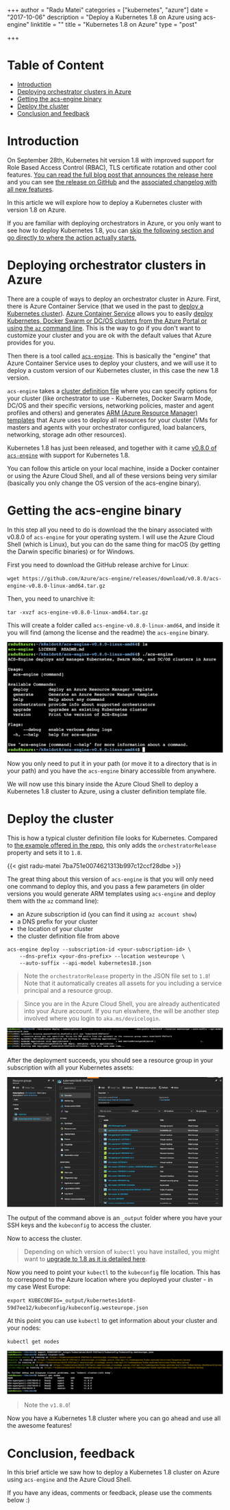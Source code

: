+++
author = "Radu Matei"
categories = ["kubernetes", "azure"]
date = "2017-10-06"
description = "Deploy a Kubernetes 1.8 on Azure using acs-engine"
linktitle = ""
title = "Kubernetes 1.8 on Azure"
type = "post"

+++

Table of Content
================

- [Introduction](#introduction)
- [Deploying orchestrator clusters in Azure](#deploying-orchestrator-clusters-in-azure)
- [Getting the acs-engine binary](#getting-the-acs-engine-binary)
- [Deploy the cluster](#deploy-the-cluster)
- [Conclusion and feedback](#conclusion-feedback)

Introduction
============

On September 28th, Kubernetes hit version 1.8 with improved support for Role Based Access Control (RBAC), TLS certificate rotation and other cool features. [You can read the full blog post that announces the release here](http://blog.kubernetes.io/2017/09/kubernetes-18-security-workloads-and.html) and you can see [the release on GitHub](https://github.com/kubernetes/kubernetes/releases/tag/v1.8.0) and the [associated changelog with all new features](https://github.com/kubernetes/kubernetes/blob/master/CHANGELOG.md#v180).

In this article we will explore how to deploy a Kubernetes cluster with version 1.8 on Azure.

If you are familiar with deploying orchestrators in Azure, or you only want to see how to deploy Kubernetes 1.8, you can [skip the following section and go directly to where the action actually starts.](#getting-the-acs-engine-binary)

Deploying orchestrator clusters in Azure
========================================

There are a couple of ways to deploy an orchestrator cluster in Azure. First, there is Azure Container Service (that we used in the past to [deploy a Kubernetes cluster](https://radu-matei.com/blog/kubernetes-jenkins-azure/)). [Azure Container Service](https://azure.microsoft.com/en-us/services/container-service/) allows you to easily [deploy Kubernetes, Docker Swarm or DC/OS clusters from the Azure Portal or using the `az` command line](https://docs.microsoft.com/en-us/azure/container-service/). This is the way to go if you don't want to customize your cluster and you are ok with the default values that Azure provides for you.

Then there is a tool called [`acs-engine`](https://github.com/azure/acs-engine). This is basically the "engine" that Azure Container Service uses to deploy your clusters, and we will use it to deploy a custom version of our Kubernetes cluster, in this case the new 1.8 version.

`acs-engine` takes a [cluster definition file](https://github.com/Azure/acs-engine/blob/master/docs/clusterdefinition.md) where you can specify options for your cluster (like orchestrator to use - Kubernetes, Docker Swarm Mode, DC/OS and their specific versions, networking policies, master and agent profiles and others) and generates [ARM (Azure Resource Manager) templates](https://docs.microsoft.com/en-us/azure/azure-resource-manager/resource-group-authoring-templates) that Azure uses to deploy all resources for your cluster (VMs for masters and agents with your orchestrator configured, load balancers, networking, storage adn other resources).


Kubernetes 1.8 has just been released, and together with it came [v0.8.0 of `acs-engine`](https://github.com/Azure/acs-engine/releases) with support for Kubernetes 1.8.

You can follow this article on your local machine, inside a Docker container or using the Azure Cloud Shell, and all of these versions being very similar (basically you only change the OS version of the acs-engine binary).


Getting the acs-engine binary
===============================

In this step all you need to do is download the the binary associated with v0.8.0 of `acs-engine` for your operating system. I will use the Azure Cloud Shell (which is Linux), but you can do the same thing for macOS (by getting the Darwin specific binaries) or for Windows.

First you need to download the GitHub release archive for Linux:

`wget https://github.com/Azure/acs-engine/releases/download/v0.8.0/acs-engine-v0.8.0-linux-amd64.tar.gz`

Then, you need to unarchive it:

`tar -xvzf acs-engine-v0.8.0-linux-amd64.tar.gz`

This will create a folder called `acs-engine-v0.8.0-linux-amd64`, and inside it you will find (among the license and the readme) the `acs-engine` binary.


![](/img/article-photos/k8s18-azure/acs-engine-shell.png)

Now you only need to put it in your path (or move it to a directory that is in your path) and you have the `acs-engine` binary accessible from anywhere.

We will now use this binary inside the Azure Cloud Shell to deploy a Kubernetes 1.8 cluster to Azure, using a cluster definition template file.

Deploy the cluster
==================

This is how a typical cluster definition file looks for Kubernetes. Compared to [the example offered in the repo](https://github.com/Azure/acs-engine/blob/master/examples/kubernetes.json), this only adds the `orchestratorRelease` property and sets it to `1.8`.


{{< gist radu-matei 7ba751e0074621313b997c12ccf28dbe >}}

The great thing about this version of `acs-engine` is that you will only need one command to deploy this, and you pass a few parameters (in older versions you would generate ARM templates using `acs-engine` and deploy them with the `az` command line):

- an Azure subscription id (you can find it using `az account show`)
- a DNS prefix for your cluster
- the location of your cluster
- the cluster definition file from above

```
acs-engine deploy --subscription-id <your-subscription-id> \
    --dns-prefix <your-dns-prefix> --location westeurope \
    --auto-suffix --api-model kubernetes18.json
```

> Note the `orchestratorRelease` property in the JSON file set to `1.8`!
> Note that it automatically creates all assets for you including a service principal and a resource group.

> Since you are in the Azure Cloud Shell, you are already authenticated into your Azure account. If you run elswhere, the will be another step involved where you login to `aka.ms/devicelogin`.

![](/img/article-photos/k8s18-azure/shell.png)

After the deployment succeeds, you should see a resource group in your subscription with all your Kubernetes assets:

![](/img/article-photos/k8s18-azure/resource-group.png)


The output of the command above is an `_output` folder where you have your SSH keys and the `kubeconfig` to access the cluster.

Now to access the cluster.

> Depending on which version of `kubectl` you have installed, you might want to [upgrade to 1.8 as it is detailed here](https://kubernetes.io/docs/tasks/tools/install-kubectl/#install-kubectl-binary-via-curl).


Now you need to point your `kubectl` to the `kubeconfig` file location. This has to correspond to the Azure location where you deployed your cluster - in my case West Europe:

`export KUBECONFIG=_output/kubernetes1dot8-59d7ee12/kubeconfig/kubeconfig.westeurope.json`

At this point you can use `kubectl` to get information about your cluster and your nodes:

`kubectl get nodes`

![](/img/article-photos/k8s18-azure/k8s18.png)

> Note the `v1.8.0`!

Now you have a Kubernetes 1.8 cluster where you can go ahead and use all the awesome features!

Conclusion, feedback
====================

In this brief article we saw how to deploy a Kubernetes 1.8 cluster on Azure using `acs-engine` and the Azure Cloud Shell.

If you have any ideas, comments or feedback, please use the comments below :)
